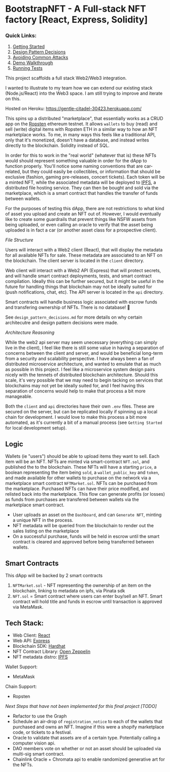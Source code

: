 # BootstrapNFT - A Full-stack NFT factory [React, Express, Solidity]

### Quick Links:

1. [Getting Started](https://github.com/gambinish/blockchain-developer-bootcamp-final-project/blob/main/DOCS.md)
2. [Design Pattern Decisions](https://github.com/gambinish/blockchain-developer-bootcamp-final-project/blob/main/design_pattern_decisions.md)
3. [Avoiding Common Attacks](https://github.com/gambinish/blockchain-developer-bootcamp-final-project/blob/main/avoiding_common_attacks.md)
4. [Demo Walkthrough]()
5. [Running Tests](https://github.com/gambinish/blockchain-developer-bootcamp-final-project/blob/main/DOCS.md#running-tests)

This project scaffolds a full stack Web2/Web3 integration.

I wanted to illustrate to my team how we can extend our existing stack (Node.js/React) into the Web3 space. I am still trying to improve and iterate on this.

Hosted on Heroku: https://gentle-citadel-30423.herokuapp.com/

This spins up a distributed "marketplace", that essentially works as a CRUD app on the [Ropsten](https://ropsten.etherscan.io/) ethereum testnet. It allows `wallets` to buy (read) and sell (write) digital items with Ropsten ETH in a similar way to how an NFT marketplace works. To me, in many ways this feels like a traditional API, only that it's monetized, doesn't have a database, and instead writes directly to the blockchain. Solidity instead of SQL.

In order for this to work in the "real world" (whatever that is) these NFTs would should represent something valuable in order for the dApp to function properly. You'll notice some naming conventions that are car-related, but they could easily be collectibles, or information that should be exclusive (fashion, gaming pre-releases, concert tickets). Each token will be a minted NFT, while the associated metadata will be deployed to [IPFS](https://ipfs.io/), a distributed file hosting service. They can then be bought and sold via the marketplace, which is a smart contract that handles the transfer of funds between wallets.

For the purposes of testing this dApp, there are not restrictions to what kind of asset you upload and create an NFT out of. However, I would eventually like to create some guardrails that prevent things like NSFW assets from being uploaded, or even calling an oracle to verify that the asset being uploaded is in fact a car (or another asset class for a prospective client).

_File Structure_

Users will interact with a Web2 client (React), that will display the metadata for all available NFTs for sale. These metadata are associated to an NFT on the blockchain. The client server is located in the `client` directory.

Web client will interact with a Web2 API (Express) that will protect secrets, and will handle smart contract deployments, tests, and smart contract compilation. Ideally this can be further secured, but it might be useful in the future for handling things that blockchain may not be ideally suited for (push notifications, chat, etc). The API server is located in the `api` directory.

Smart contracts will handle business logic associated with escrow funds and transfering ownership of NFTs. There is no database! 🎉

See `design_pattern_decisions.md` for more details on why certain architecutre and design pattern decisions were made.

_Architecture Reasoning_

While the web2 api server may seem unecessary (everything can simply live in the client), I feel like there is still some value in having a separation of concerns between the client and server, and would be beneficial long-term from a security and scalability perspective. I have always been a fan of distributed microservice architecture, and wanted to emulate that as much as possible in this project. I feel like a microservice system design pairs nicely with the tennets of distributed blockchain architecture. Should this scale, it's very possible that we may need to begin tacking on services that blockchains may not yet be ideally suited for, and I feel having this separation of concerns would help to make that process a bit more manageable.

Both the `client` and `api` directories have their own `.env` files. These are secured on the server, but can be replicated locally if spinning up a local chain for development. I would love to make this process a bit more automated, as it's currently a bit of a manual process (see `Getting Started` for local development setup).

## Logic

Wallets (ie "users") should be able to upload items they want to sell. Each item will be an NFT. NFTs are minted via smart-contract `NFT.sol`, and published the to the blockchain. These NFTs will have a starting `price`, a boolean representing the item being `sold`, a `wallet_public_key` and `token`, and made available for other wallets to purchase on the network via a marketplace smart contract `NFTMarket.sol`. NFTs can be purchased from the marketplace. Purchased NFTs can have their price modified, and relisted back into the marketplace. This flow can generate profits (or losses) as funds from purchases are transfered between wallets via the marketplace smart contract.

- User uploads an asset on the `Dashboard`, and can `Generate NFT`, minting a unique NFT in the process.
- NFT metadata will be queried from the blockchain to render out the sales listing on the marketplace
- On a successful purchase, funds will be held in escrow until the smart contract is cleared and approved before being transferred between wallets.

## Smart Contracts

This dApp will be backed by 2 smart contracts

1. `NFTMarket.sol` - NFT representing the ownership of an item on the blockchain, linking to metadata on ipfs, via Pinata sdk
2. `NFT.sol` = Smart contract where users can enter buy/sell an NFT. Smart contract will hold title and funds in escrow until transaction is approved via MetaMask.

## Tech Stack:

- Web Client: [React](https://reactjs.org/)
- Web API: [Express](https://expressjs.com/)
- Blockchain SDK: [Hardhat](https://hardhat.org/)
- NFT Contract Library: [Open Zeppelin](https://openzeppelin.com/)
- NFT metadata distro: [IPFS](https://ipfs.io/)

Wallet Support:

- MetaMask

Chain Support:

- Ropsten

_Next Steps that have not been implemented for this final project [TODO]_

- Refactor to use the Graph
- Schedule an air-drop of `registration_notice` to each of the wallets that purchased and owns an NFT. Imagine if this were a shopify marketplace code, or tickets to a festival.
- Oracle to validate that assets are of a certain type. Potentially calling a computer vision api.
- DAO members vote on whether or not an asset should be uploaded via multi-sig smart contract.
- Chainlink Oracle + Chromata api to enable randomized generative art for the NFTs.
